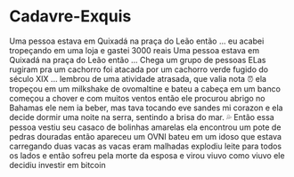 # Cadavre-Exquis
Uma pessoa estava em Quixadá na praça do Leão então ... 
eu acabei tropeçando em uma loja e gastei 3000 reais
Uma pessoa estava em Quixadá na praça do Leão então ...
Chega um grupo de pessoas
ELas rugiram pra um cachorro
foi atacada por um cachorro verde fugido do século XIX
... lembrou de uma atividade atrasada, que valia nota :alarm_clock:
ela tropeçou em um milkshake de ovomaltine e bateu a cabeça em um banco
começou a chover e com muitos ventos
então ele procurou abrigo no Bahamas
ele nem ia beber, mas tava tocando eve sandes mi corazon
e ela decide dormir uma noite na serra, sentindo a brisa do mar. :sweat_drops:
Então essa pessoa vestiu seu casaco de bolinhas amarelas
ela encontrou um pote de pedras douradas
então apareceu um OVNI
bateu em um idoso
que estava carregando duas vacas
as vacas eram malhadas
explodiu leite para todos os lados
e então sofreu pela morte da esposa e virou viuvo
como viuvo ele decidiu investir em bitcoin
